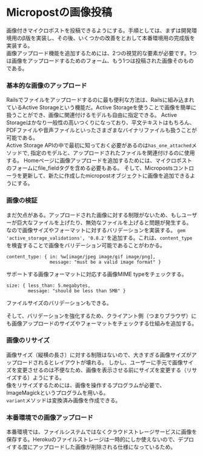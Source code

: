 # Micropostの画像投稿

画像付きマイクロポストを投稿できるようにする。手順としては、まずは開発環境用のβ版を実装し、その後、いくつかの改善をとおして本番環境用の完成版を実装する。<br>
画像アップロード機能を追加するためには、2つの視覚的な要素が必要です。1つは画像をアップロードするためのフォーム、もう1つは投稿された画像そのものである。

### 基本的な画像のアップロード

Railsでファイルをアップロードするのに最も便利な方法は、Railsに組み込まれているActive Storageという機能だ。Active Storageを使うことで画像を簡単に扱うことができ、画像に関連付けるモデルも自由に指定できる。
Active Storageはかなり一般性の高いつくりになっており、平文テキストはもちろん、PDFファイルや音声ファイルといったさまざまなバイナリファイルも扱うことが可能である。<br>
Active Storage APIの中で最初に知っておく必要があるのは```has_one_attached```メソッドで,
指定のモデルと、アップロードされたファイルを関連付けるのに使用する。
Homeページに画像アップロードを追加するためには、マイクロポストのフォームにfile_fieldタグを含める必要もある。
そして、Micropostsコントローラを更新して、新たに作成したmicropostオブジェクトに画像を追加できるようにする。

### 画像の検証
まだ欠点がある。アップロードされた画像に対する制限がないため、もしユーザーが巨大なファイルを上げたり、無効なファイルを上げると問題が発生する。
なので画像サイズやフォーマットに対するバリデーションを実装する。
```gem 'active_storage_validations', '0.8.2'```を追加する。これは、```content_type```を検査することで画像をバリデーション可能であることがわかる。
```
content_type: { in: %w[image/jpeg image/gif image/png],
                message: "must be a valid image format" }
```
サポートする画像フォーマットに対応する画像MIME typeをチェックする。
```
size: { less_than: 5.megabytes,
        message: "should be less than 5MB" }
```
ファイルサイズのバリデーションもできる。<br>

そして、バリデーションを強化するため、クライアント側（つまりブラウザ）にも画像アップロードのサイズやフォーマットをチェックする仕組みを追加する。

### 画像のリサイズ
画像サイズ（縦横の長さ）に対する制限はないので、大きすぎる画像サイズがアップロードされるとレイアウトが壊れる。
しかし、ユーザーに手元で画像サイズを変更させるのは不便なため、画像を表示させる前にサイズを変更する（リサイズする）ようにする。<br>
像をリサイズするためには、画像を操作するプログラムが必要で、ImageMagickというプログラムを用いる。<br>
```variant```メソッドは変換済み画像を作成できる。

### 本番環境での画像アップロード
本番環境では、ファイルシステムではなくクラウドストレージサービスに画像を保存する。Herokuのファイルストレージは一時的にしか使えないので、デプロイする度にアップロードした画像が削除される仕様になっているため。



